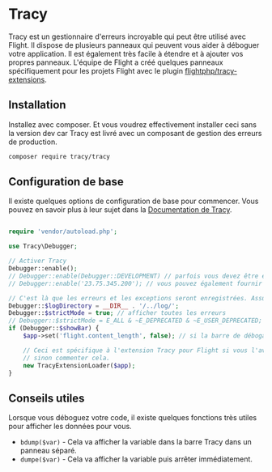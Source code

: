# Tracy

Tracy est un gestionnaire d'erreurs incroyable qui peut être utilisé avec Flight. Il dispose de plusieurs panneaux qui peuvent vous aider à déboguer votre application. Il est également très facile à étendre et à ajouter vos propres panneaux. L'équipe de Flight a créé quelques panneaux spécifiquement pour les projets Flight avec le plugin [flightphp/tracy-extensions](https://github.com/flightphp/tracy-extensions).

## Installation

Installez avec composer. Et vous voudrez effectivement installer ceci sans la version dev car Tracy est livré avec un composant de gestion des erreurs de production.

```bash
composer require tracy/tracy
```

## Configuration de base

Il existe quelques options de configuration de base pour commencer. Vous pouvez en savoir plus à leur sujet dans la [Documentation de Tracy](https://tracy.nette.org/fr/configuring).

```php

require 'vendor/autoload.php';

use Tracy\Debugger;

// Activer Tracy
Debugger::enable();
// Debugger::enable(Debugger::DEVELOPMENT) // parfois vous devez être explicite (également Debugger::PRODUCTION)
// Debugger::enable('23.75.345.200'); // vous pouvez également fournir un tableau d'adresses IP

// C'est là que les erreurs et les exceptions seront enregistrées. Assurez-vous que ce répertoire existe et est inscriptible.
Debugger::$logDirectory = __DIR__ . '/../log/';
Debugger::$strictMode = true; // afficher toutes les erreurs
// Debugger::$strictMode = E_ALL & ~E_DEPRECATED & ~E_USER_DEPRECATED; // toutes les erreurs sauf les notices obsolètes
if (Debugger::$showBar) {
    $app->set('flight.content_length', false); // si la barre de débogage est visible, alors la longueur du contenu ne peut pas être définie par Flight

	// Ceci est spécifique à l'extension Tracy pour Flight si vous l'avez incluse
	// sinon commenter cela.
	new TracyExtensionLoader($app);
}
```

## Conseils utiles

Lorsque vous déboguez votre code, il existe quelques fonctions très utiles pour afficher les données pour vous.

- `bdump($var)` - Cela va afficher la variable dans la barre Tracy dans un panneau séparé.
- `dumpe($var)` - Cela va afficher la variable puis arrêter immédiatement.